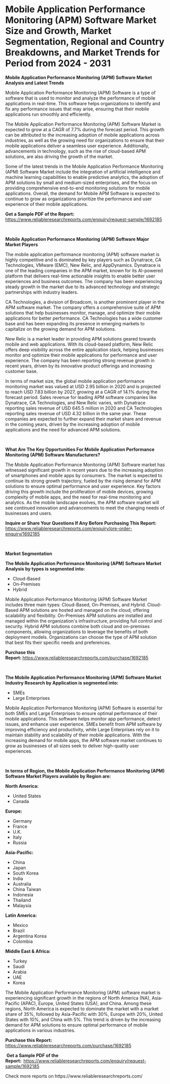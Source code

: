 <p><h1>Mobile Application Performance Monitoring (APM) Software Market Size and Growth, Market Segmentation, Regional and Country Breakdowns, and Market Trends for Period from 2024 -  2031</h1></p><p><strong>Mobile Application Performance Monitoring (APM) Software Market Analysis and Latest Trends</strong></p>
<p><p>Mobile Application Performance Monitoring (APM) Software is a type of software that is used to monitor and analyze the performance of mobile applications in real-time. This software helps organizations to identify and fix any performance issues that may arise, ensuring that their mobile applications run smoothly and efficiently.</p><p>The Mobile Application Performance Monitoring (APM) Software Market is expected to grow at a CAGR of 7.7% during the forecast period. This growth can be attributed to the increasing adoption of mobile applications across industries, as well as the growing need for organizations to ensure that their mobile applications deliver a seamless user experience. Additionally, advancements in technology, such as the rise of cloud-based APM solutions, are also driving the growth of the market.</p><p>Some of the latest trends in the Mobile Application Performance Monitoring (APM) Software Market include the integration of artificial intelligence and machine learning capabilities to enable predictive analytics, the adoption of APM solutions by small and medium-sized enterprises, and the focus on providing comprehensive end-to-end monitoring solutions for mobile applications. Overall, the demand for Mobile APM Software is expected to continue to grow as organizations prioritize the performance and user experience of their mobile applications.</p></p>
<p><strong>Get a Sample PDF of the Report:&nbsp;</strong> <a href="https://www.reliableresearchreports.com/enquiry/request-sample/1692185">https://www.reliableresearchreports.com/enquiry/request-sample/1692185</a></p>
<p>&nbsp;</p>
<p><strong>Mobile Application Performance Monitoring (APM) Software Major Market Players</strong></p>
<p><p>The mobile application performance monitoring (APM) software market is highly competitive and is dominated by key players such as Dynatrace, CA Technologies, VMware (EMC), New Relic, and AppDynamics. Dynatrace is one of the leading companies in the APM market, known for its AI-powered platform that delivers real-time actionable insights to enable better user experiences and business outcomes. The company has been experiencing steady growth in the market due to its advanced technology and strategic partnerships with industry leaders.</p><p>CA Technologies, a division of Broadcom, is another prominent player in the APM software market. The company offers a comprehensive suite of APM solutions that help businesses monitor, manage, and optimize their mobile applications for better performance. CA Technologies has a wide customer base and has been expanding its presence in emerging markets to capitalize on the growing demand for APM solutions.</p><p>New Relic is a market leader in providing APM solutions geared towards mobile and web applications. With its cloud-based platform, New Relic offers deep visibility across the entire application stack, helping businesses monitor and optimize their mobile applications for performance and user experience. The company has been reporting strong revenue growth in recent years, driven by its innovative product offerings and increasing customer base.</p><p>In terms of market size, the global mobile application performance monitoring market was valued at USD 2.95 billion in 2020 and is projected to reach USD 7.83 billion by 2027, growing at a CAGR of 14.1% during the forecast period. Sales revenue for leading APM software companies like Dynatrace, CA Technologies, and New Relic varies, with Dynatrace reporting sales revenue of USD 645.5 million in 2020 and CA Technologies reporting sales revenue of USD 4.32 billion in the same year. These companies are expected to further expand their market share and revenue in the coming years, driven by the increasing adoption of mobile applications and the need for advanced APM solutions.</p></p>
<p>&nbsp;</p>
<p><strong>What Are The Key Opportunities For Mobile Application Performance Monitoring (APM) Software Manufacturers?</strong></p>
<p><p>The Mobile Application Performance Monitoring (APM) Software market has witnessed significant growth in recent years due to the increasing adoption of smartphones and mobile apps by consumers. The market is expected to continue its strong growth trajectory, fueled by the rising demand for APM solutions to ensure optimal performance and user experience. Key factors driving this growth include the proliferation of mobile devices, growing complexity of mobile apps, and the need for real-time monitoring and analytics. As the mobile landscape evolves, the APM software market will see continued innovation and advancements to meet the changing needs of businesses and users.</p></p>
<p><strong>Inquire or Share Your Questions If Any Before Purchasing This Report:</strong> <a href="https://www.reliableresearchreports.com/enquiry/pre-order-enquiry/1692185">https://www.reliableresearchreports.com/enquiry/pre-order-enquiry/1692185</a></p>
<p>&nbsp;</p>
<p><strong>Market Segmentation</strong></p>
<p><strong>The Mobile Application Performance Monitoring (APM) Software Market Analysis by types is segmented into:</strong></p>
<p><ul><li>Cloud-Based</li><li>On-Premises</li><li>Hybrid</li></ul></p>
<p><p>Mobile Application Performance Monitoring (APM) Software Market includes three main types: Cloud-Based, On-Premises, and Hybrid. Cloud-Based APM solutions are hosted and managed on the cloud, offering scalability and flexibility. On-Premises APM solutions are installed and managed within the organization's infrastructure, providing full control and security. Hybrid APM solutions combine both cloud and on-premises components, allowing organizations to leverage the benefits of both deployment models. Organizations can choose the type of APM solution that best fits their specific needs and preferences.</p></p>
<p><strong>Purchase this Report:&nbsp;</strong><a href="https://www.reliableresearchreports.com/purchase/1692185">https://www.reliableresearchreports.com/purchase/1692185</a></p>
<p>&nbsp;</p>
<p><strong>The Mobile Application Performance Monitoring (APM) Software Market Industry Research by Application is segmented into:</strong></p>
<p><ul><li>SMEs</li><li>Large Enterprises</li></ul></p>
<p><p>Mobile Application Performance Monitoring (APM) Software is essential for both SMEs and Large Enterprises to ensure optimal performance of their mobile applications. This software helps monitor app performance, detect issues, and enhance user experience. SMEs benefit from APM software by improving efficiency and productivity, while Large Enterprises rely on it to maintain stability and scalability of their mobile applications. With the increasing demand for mobile apps, the APM software market continues to grow as businesses of all sizes seek to deliver high-quality user experiences.</p></p>
<p>&nbsp;</p>
<p><strong>In terms of Region, the Mobile Application Performance Monitoring (APM) Software Market Players available by Region are:</strong></p>
<p>
    <p> <strong> North America: </strong>
        <ul>
            <li>United States</li>
            <li>Canada</li>
        </ul>
        </p> 
    <p> <strong> Europe: </strong>
        <ul>
            <li>Germany</li>
            <li>France</li>
            <li>U.K.</li>
            <li>Italy</li>
            <li>Russia</li>
        </ul>
        </p> 
    <p> <strong> Asia-Pacific: </strong>
        <ul>
            <li>China</li>
            <li>Japan</li>
            <li>South Korea</li>
            <li>India</li>
            <li>Australia</li>
            <li>China Taiwan</li>
            <li>Indonesia</li>
            <li>Thailand</li>
            <li>Malaysia</li>
        </ul>
        </p> 
    <p> <strong> Latin America: </strong>
        <ul>
            <li>Mexico</li>
            <li>Brazil</li>
            <li>Argentina Korea</li>
            <li>Colombia</li>
        </ul>
        </p> 
    <p> <strong> Middle East & Africa: </strong>
        <ul>
            <li>Turkey</li>
            <li>Saudi</li>
            <li>Arabia</li>
            <li>UAE</li>
            <li>Korea</li>
        </ul>
    </p>
    </p>
<p><p>The Mobile Application Performance Monitoring (APM) software market is experiencing significant growth in the regions of North America (NA), Asia-Pacific (APAC), Europe, United States (USA), and China. Among these regions, North America is expected to dominate the market with a market share of 35%, followed by Asia-Pacific with 30%, Europe with 20%, United States with 10%, and China with 5%. This trend is driven by the increasing demand for APM solutions to ensure optimal performance of mobile applications in various industries.</p></p>
<p><strong>Purchase this Report: </strong><a href="https://www.reliableresearchreports.com/purchase/1692185">https://www.reliableresearchreports.com/purchase/1692185</a></p>
<p>&nbsp;<strong>Get a Sample PDF of the Report:&nbsp;&nbsp;</strong><a href="https://www.reliableresearchreports.com/enquiry/request-sample/1692185">https://www.reliableresearchreports.com/enquiry/request-sample/1692185</a></p>
<p><strong></strong></p>
<p>Check more reports on https://www.reliableresearchreports.com/</p>
